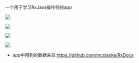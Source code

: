 一个用于学习RxJava操作符的app

![](https://raw.githubusercontent.com/jiang111/RxJavaApp/master/app/art/1.png)

![](https://raw.githubusercontent.com/jiang111/RxJavaApp/master/app/art/2.png)

![](https://raw.githubusercontent.com/jiang111/RxJavaApp/master/app/art/3.png)

![](https://raw.githubusercontent.com/jiang111/RxJavaApp/master/app/art/4.png)

* app中用到的数据来自:https://github.com/mcxiaoke/RxDocs
